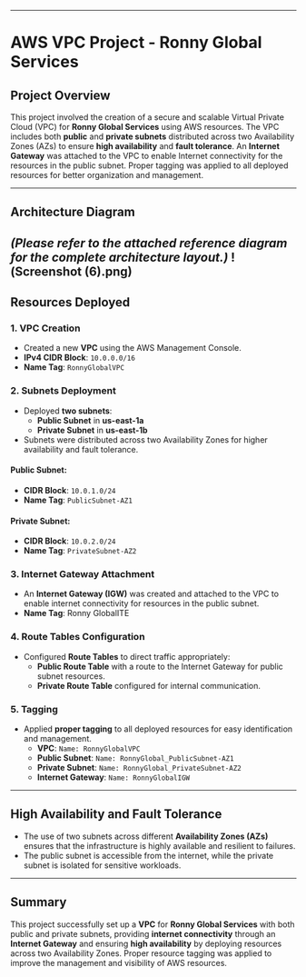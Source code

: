 

---
# AWS VPC Project - Ronny Global Services

## Project Overview
This project involved the creation of a secure and scalable Virtual Private Cloud (VPC) for **Ronny Global Services** using AWS resources. The VPC includes both **public** and **private subnets** distributed across two Availability Zones (AZs) to ensure **high availability** and **fault tolerance**. An **Internet Gateway** was attached to the VPC to enable Internet connectivity for the resources in the public subnet. Proper tagging was applied to all deployed resources for better organization and management.

---

## Architecture Diagram

*(Please refer to the attached reference diagram for the complete architecture layout.)*
!(Screenshot (6).png)
---

## Resources Deployed

### 1. **VPC Creation**

- Created a new **VPC** using the AWS Management Console.
- **IPv4 CIDR Block**: `10.0.0.0/16`
- **Name Tag**: `RonnyGlobalVPC`

### 2. **Subnets Deployment**

- Deployed **two subnets**:
  - **Public Subnet** in **us-east-1a**
  - **Private Subnet** in **us-east-1b**
- Subnets were distributed across two Availability Zones for higher availability and fault tolerance.

#### Public Subnet:

- **CIDR Block**: `10.0.1.0/24`
- **Name Tag**: `PublicSubnet-AZ1`

#### Private Subnet:

- **CIDR Block**: `10.0.2.0/24`
- **Name Tag**: `PrivateSubnet-AZ2`

### 3. **Internet Gateway Attachment**

- An **Internet Gateway (IGW)** was created and attached to the VPC to enable internet connectivity for resources in the public subnet.
- **Name Tag**: Ronny GlobalITE

### 4. **Route Tables Configuration**

- Configured **Route Tables** to direct traffic appropriately:
  - **Public Route Table** with a route to the Internet Gateway for public subnet resources.
  - **Private Route Table** configured for internal communication.

### 5. **Tagging**

- Applied **proper tagging** to all deployed resources for easy identification and management.
  - **VPC**: `Name: RonnyGlobalVPC`
  - **Public Subnet**: `Name: RonnyGlobal_PublicSubnet-AZ1`
  - **Private Subnet**: `Name: RonnyGlobal_PrivateSubnet-AZ2`
  - **Internet Gateway**: `Name: RonnyGlobalIGW`

---

## High Availability and Fault Tolerance

- The use of two subnets across different **Availability Zones (AZs)** ensures that the infrastructure is highly available and resilient to failures.
- The public subnet is accessible from the internet, while the private subnet is isolated for sensitive workloads.

---

## Summary

This project successfully set up a **VPC** for **Ronny Global Services** with both public and private subnets, providing **internet connectivity** through an **Internet Gateway** and ensuring **high availability** by deploying resources across two Availability Zones. Proper resource tagging was applied to improve the management and visibility of AWS resources.

